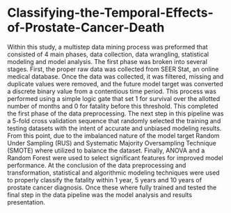 # Classifying-the-Temporal-Effects-of-Prostate-Cancer-Death
 Within this study, a multistep data mining process was preformed that consisted of 4 main phases, data collection, data wrangling, statistical modeling and model analysis. The first phase was broken into several stages. First, the proper raw data was collected from SEER Stat, an online medical database. Once the data was collected, it was filtered, missing and duplicate values were removed, and the future model target was converted a discrete binary value from a contentious time period. This process was performed using a simple logic gate that set 1 for survival over the allotted number of months and 0 for fatality before this threshold. This completed the first phase of the data preprocessing. The next step in this pipeline was a 5-fold cross validation sequence that randomly selected the training and testing datasets with the intent of accurate and unbiased modeling results. From this point, due to the imbalanced nature of the model target Random Under Sampling (RUS) and Systematic Majority Oversampling Technique (SMOTE) where utilized to balance the dataset. Finally, ANOVA and a Random Forest were used to select significant features for improved model performance. At the conclusion of the data preprocessing and transformation, statistical and algorithmic modeling techniques were used to properly classify the fatality within 1 year, 5 years and 10 years of prostate cancer diagnosis. Once these where fully trained and tested the final step in the data pipeline was the model analysis and results presentation. 
